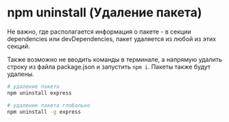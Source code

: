 # npm uninstall (Удаление пакета)

Не важно, где располагается информация о пакете - в секции dependencies или devDependencies, пакет удаляется из любой из этих секций.

Также возможно не вводить команды в терминале, а напрямую удалить строку из файла package.json и запустить `npm i`.
Пакеты также будут удалены.

```bash
# удаление пакета
npm uninstall express

# удаление пакета глобально
npm uninstall -g express
```
